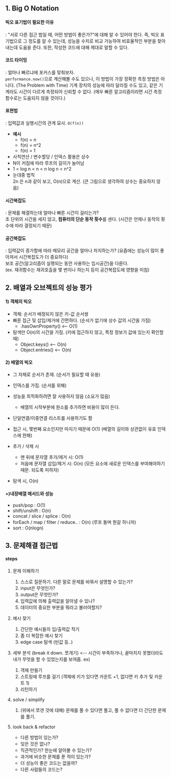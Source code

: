 ## 1. Big O Notation

#### 빅오 표기법이 필요한 이유

: "서로 다른 접근 법일 때, 어떤 방법이 좋은가?"에 대해 알 수 있어야 한다. 즉, 빅오 표기법으로 그 정도를 알 수 있는데, 성능을 수치로 비교 가능하여 비효율적인 부분을 찾아내는데 도움을 준다. 또한, 작성한 코드에 대해 제대로 말할 수 있다.

#### 코드 타이밍

: 얼마나 빠르냐에 포커스를 맞춰보자.  
`performance.now()`으로 계산해볼 수도 있으나, 이 방법이 가장 정확한 측정 방법은 아니다. (The Problem with Time) 기계 장치의 성능에 따라 달라질 수도 있고, 같은 기계라도 시간이 다르게 측정되어 신뢰할 수 없다. (매우 빠른 알고리즘이라면 시간 측정 함수로는 도움되지 않을 것이다.)

#### 표현법

: 입력값과 실행시간의 관계 묘사. `O(f(n))`

- **예시**
  - f(n) = n
  - f(n) = n^2
  - f(n) = 1
- 사칙연산 / 변수할당 / 인덱스 활용은 상수
- N이 커짐에 따라 루프의 길이가 늘어남
- 1 < log n < n < n log n < n^2
- 눈대중 법칙  
  2n 은 n과 같이 보고, O(n)으로 계산. (큰 그림으로 생각하여 상수는 중요하지 않음)

#### 시간복잡도

: 문제를 해결하는데 얼마나 빠른 시간이 걸리는가?  
초 단위의 시간을 세지 않고, **컴퓨터의 단순 동작 횟수**를 센다. (시간은 언제나 동작의 횟수에 따라 결정되기 때문)

#### 공간복잡도

: 입력값이 증가함에 따라 메모리 공간을 얼마나 차지하는가? (요즘에는 성능이 많이 좋아져서 시간복잡도가 더 중요하다)  
보조 공간(알고리즘이 실행되는 동안 사용하는 임시공간)을 다룬다.  
(ex. 재귀함수는 재귀호출을 몇 번이나 하는지 등이 공간복잡도에 영향을 미침)

## 2. 배열과 오브젝트의 성능 평가

#### 1) 객체의 빅오

- 객체: 순서가 배정되지 않은 키-값 순서쌍
- 빠른 접근 및 삽입/제거에 간편하다. (순서가 없기에 상수 값의 시간을 가짐)
  - .hasOwnProperty() <-- O(1)
- 탐색만 O(n)의 시간을 가짐. (키에 접근하지 않고, 특정 정보가 값에 있는지 확인할 때)
  - Object.keys() <-- O(n)
  - Object.entries() <-- O(n)

#### 2) 배열의 빅오

- 그 자체로 순서가 존재. (순서가 필요할 때 유용)
- 인덱스를 가짐. (순서를 위해)
- 성능을 최적화하려면 잘 사용하지 않음 (소요가 많음)
  - 배열의 시작부분에 원소를 추가하면 비용이 많이 든다.
- 단일연결/이중연결 리스트를 사용하기도 함

- 접근 시, 몇번째 요소인지만 따지기 때문에 O(1) (배열의 길이와 상관없이 유효 인덱스에 한해)
- 추가 / 삭제 시
  - 맨 뒤에 문자열 추가/제거 시: O(1)
  - 처음에 문자열 삽입/제거 시: O(n) (모든 요소에 새로운 인덱스를 부여해야하기 때문. 되도록 피하자)
- 탐색 시, O(n)

#### +)내장배열 메서드와 성능

- push/pop : O(1)
- shift/unshift : O(n)
- concat / slice / splice : O(n)
- forEach / map / filter / reduce.. : O(n) (루프 돌며 뭔갈 하니까)
- sort : O(nlogn)

## 3. 문제해결 접근법

#### steps

1. 문제 이해하기

   1. 스스로 질문하기. 다른 말로 문제를 바꿔서 설명할 수 있는가?
   2. input은 무엇인가?
   3. output은 무엇인가?
   4. 입력값에 의해 출력값을 알아낼 수 있나?
   5. 데이터의 중요한 부분을 뭐라고 불러야할지?

2. 예시 찾기

   1. 간단한 예시들의 입/출력값 적기
   2. 좀 더 복잡한 예시 찾기
   3. edge case 탐색 (빈값 등..)

3. 세부 분석 (break it down. 쪼개기) <-- 시간이 부족하거나, 끝마치지 못했더라도 내가 무엇을 할 수 있었는지를 보여줌.
   ex)

   1. 객체 만들기
   2. 스트링에 루프를 걸기 (객체에 키가 있다면 카운트 +1, 없다면 키 추가 및 카운트 1)
   3. 리턴하기

4. solve / simplify

   1. (위에서 쪼갠 것에 대해) 문제를 풀 수 있다면 풀고, 풀 수 없다면 더 간단한 문제를 풀기.

5. look back & refactor

   - 다른 방법이 있는가?
   - 잊은 것은 없나?
   - 직관적인가? 한눈에 알아볼 수 있는가?
   - 과거에 비슷한 문제를 푼 적이 있는가?
   - 더 성능이 좋은 코드는 없을까?
   - 다른 사람들의 코드는?
